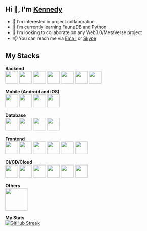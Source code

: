 ## Hi 👋, I'm [Kennedy](https://iyinusa.com)

- 👀 I’m interested in project collaboration
- 🌱 I’m currently learning FaunaDB and Python
- 💞️ I’m looking to collaborate on any Web3.0/MetaVerse project
- 📫 You can reach me via [Email](mailto:iyinusa@yahoo.co.uk) or [Skype](https://join.skype.com/invite/sIVlwi2UIPTO)

## My Stacks
**Backend** <br/>
<img alt="" src="https://img.icons8.com/13441/python.png" width="40px"/>
<img alt="" src="https://img.icons8.com/officel/344/php-logo.png" width="40px"/>
<img alt="" src="https://img.icons8.com/external-tal-revivo-color-tal-revivo/344/external-codeigniter-is-an-open-source-software-rapid-development-web-framework-logo-color-tal-revivo.png" width="40px"/>
<img alt="" src="https://img.icons8.com/color/344/api-settings.png" width="40px"/>
<img alt="" src="https://img.icons8.com/color/344/wordpress.png" width="40px"/>
<img alt="" src="https://img.icons8.com/fluency/344/laravel.png" width="40px"/>
<img alt="" src="https://img.icons8.com/fluency/344/node-js.png" width="40px"/>

**Mobile (Android and iOS)** <br/>
<img alt="" src="https://img.icons8.com/color/344/flutter.png" width="40px"/>
<img alt="" src="https://img.icons8.com/external-tal-revivo-color-tal-revivo/344/external-nativescript-is-an-open-source-framework-to-develop-apps-logo-color-tal-revivo.png" width="40px"/>
<img alt="" src="https://img.icons8.com/color/344/android-studio--v2.png" width="40px"/>
<img alt="" src="https://img.icons8.com/color/344/xcode.png" width="40px"/>

**Database** <br/>
<img alt="" src="https://img.icons8.com/color/344/mysql-logo.png" width="40px"/> 
<img alt="" src="https://img.icons8.com/color/344/postgreesql.png" width="40px"/> 
<img alt="" src="https://img.icons8.com/color/344/mongodb.png" width="40px"/>
<img alt="" src="https://img.icons8.com/color/344/cloud-firestore.png" width="40px"/>

**Frontend** <br/>
<img alt="" src="https://img.icons8.com/color/344/javascript--v1.png" width="40px"/>
<img alt="" src="https://img.icons8.com/color/344/bootstrap.png" width="40px"/>
<img alt="" src="https://img.icons8.com/color/344/html-5--v1.png" width="40px"/>
<img alt="" src="https://img.icons8.com/color/344/css3.png" width="40px"/>
<img alt="" src="https://img.icons8.com/external-tal-revivo-color-tal-revivo/344/external-react-a-javascript-library-for-building-user-interfaces-logo-color-tal-revivo.png" width="40px"/>
<img alt="" src="https://img.icons8.com/color/344/typescript.png" width="40px"/>

**CI/CD/Cloud** <br/>
<img alt="" src="https://img.icons8.com/ios-glyphs/344/github.png" width="40px"/> 
<img alt="" src="https://img.icons8.com/color/344/bitbucket.png" width="40px"/> 
<img alt="" src="https://img.icons8.com/fluency/344/docker.png" width="40px"/>
<img alt="" src="https://img.icons8.com/color/344/amazon-web-services.png" width="40px"/>
<img alt="" src="https://img.icons8.com/ios-filled/344/digitalocean.png" width="40px"/>
<img alt="" src="https://www.vultr.com/favicon/android-chrome-512x512.png" width="40px"/>

**Others** <br/>
<img alt="" src="https://www.sonarqube.org/assets/logo-31ad3115b1b4b120f3d1efd63e6b13ac9f1f89437f0cf6881cc4d8b5603a52b4.svg" width="70px"/> 

**My Stats** <br/>
[![GitHub Streak](http://github-readme-streak-stats.herokuapp.com?user=iyinusa)](https://git.io/streak-stats)

<!---
iyinusa/iyinusa is a ✨ special ✨ repository because its `README.md` (this file) appears on your GitHub profile.
You can click the Preview link to take a look at your changes.
--->
